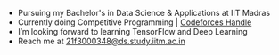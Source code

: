 - Pursuing my Bachelor's in Data Science & Applications at IIT Madras
- Currently doing Competitive Programming | [Codeforces Handle](https://codeforces.com/profile/rajarshiroydev)
- I’m looking forward to learning TensorFlow and Deep Learning
- Reach me at 21f3000348@ds.study.iitm.ac.in
